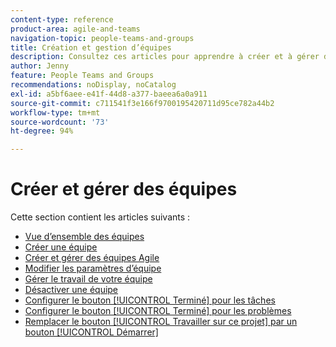 ```yaml
---
content-type: reference
product-area: agile-and-teams
navigation-topic: people-teams-and-groups
title: Création et gestion d’équipes
description: Consultez ces articles pour apprendre à créer et à gérer des équipes dans Adobe Workfront.
author: Jenny
feature: People Teams and Groups
recommendations: noDisplay, noCatalog
exl-id: a5bf6aee-e41f-44d8-a377-baeea6a0a911
source-git-commit: c711541f3e166f9700195420711d95ce782a44b2
workflow-type: tm+mt
source-wordcount: '73'
ht-degree: 94%

---
```


# Créer et gérer des équipes

Cette section contient les articles suivants :

* [Vue d’ensemble des équipes](../../people-teams-and-groups/create-and-manage-teams/teams-overview.md)
* [Créer une équipe](../../people-teams-and-groups/create-and-manage-teams/create-a-team.md)
* [Créer et gérer des équipes Agile](../../people-teams-and-groups/create-and-manage-teams/create-and-manage-agile-teams.md)
* [Modifier les paramètres d’équipe](../../people-teams-and-groups/create-and-manage-teams/edit-team-settings.md)
* [Gérer le travail de votre équipe](../../people-teams-and-groups/create-and-manage-teams/manage-what-your-team-is-working-on.md)
* [Désactiver une équipe](../../people-teams-and-groups/create-and-manage-teams/deactivate-a-team.md)
* [Configurer le bouton [!UICONTROL Terminé] pour les tâches](../../people-teams-and-groups/create-and-manage-teams/configure-the-done-button-for-tasks.md)
* [Configurer le bouton [!UICONTROL Terminé] pour les problèmes](../../people-teams-and-groups/create-and-manage-teams/configure-the-done-button-for-issues.md)
* [Remplacer le bouton [!UICONTROL Travailler sur ce projet] par un bouton [!UICONTROL Démarrer]](../../people-teams-and-groups/create-and-manage-teams/work-on-it-button-to-start-button.md)
